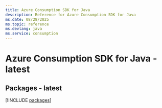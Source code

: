 ```yaml
---
title: Azure Consumption SDK for Java
description: Reference for Azure Consumption SDK for Java
ms.date: 08/28/2025
ms.topic: reference
ms.devlang: java
ms.service: consumption
---
```

# Azure Consumption SDK for Java - latest
## Packages - latest
[!INCLUDE [packages](consumption-index.md)]